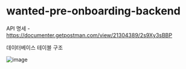# wanted-pre-onboarding-backend

API 명세 - https://documenter.getpostman.com/view/21304389/2s9Xy3sBBP


데이터베이스 테이블 구조  

![image](https://github.com/yeoooo/wanted-pre-onboarding-backend/assets/71688432/ef98374b-03f9-478f-aa91-4a75c94f4832)


